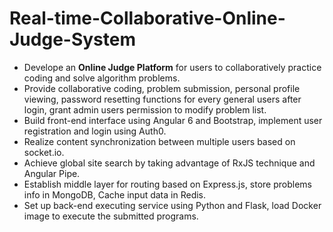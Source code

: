 # Real-time-Collaborative-Online-Judge-System
- Develope an <strong>Online Judge Platform</strong> for users to collaboratively practice coding and solve algorithm problems.
- Provide collaborative coding, problem submission, personal profile viewing, password resetting functions for every general
users after login, grant admin users permission to modify problem list.
- Build front-end interface using Angular 6 and Bootstrap, implement user registration and login using Auth0.
- Realize content synchronization between multiple users based on socket.io.
- Achieve global site search by taking advantage of RxJS technique and Angular Pipe.
- Establish middle layer for routing based on Express.js, store problems info in MongoDB, Cache input data in Redis.
- Set up back-end executing service using Python and Flask, load Docker image to execute the submitted programs.
